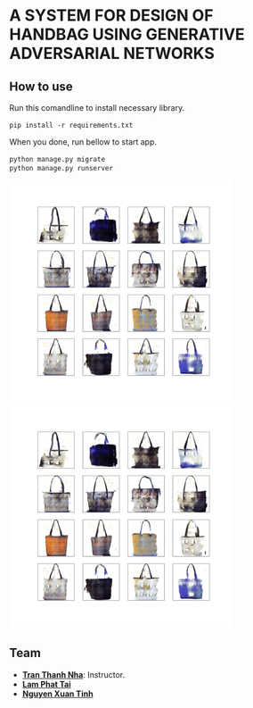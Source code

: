 # A SYSTEM FOR DESIGN OF HANDBAG USING GENERATIVE ADVERSARIAL NETWORKS

## How to use

Run this comandline to install necessary library.
```
pip install -r requirements.txt
```
When you done, run bellow to start app.
```
python manage.py migrate
python manage.py runserver
```
<p align="left">
  <img width="400" src="https://github.com/xngtinh/Handbag_GAN/blob/main/generator/static/generator/origin/Balo1.gif">
  <img width="400" src="https://github.com/xngtinh/Handbag_GAN/blob/main/generator/static/generator/origin/Balo2.gif">
</p>

## Team

* **[Tran Thanh Nha]()**: Instructor.
* **[Lam Phat Tai](https://github.com/lamphattai2105)**
* **[Nguyen Xuan Tinh](https://github.com/xngtinh)**
